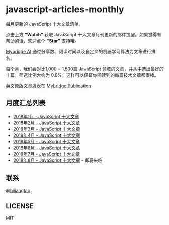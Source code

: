 # javascript-articles-monthly

每月更新的 JavaScript 十大文章清单。

点击上方 **"Watch"** 获取 JavaScript 十大文章月刊更新的邮件提醒。如果觉得有帮助的话，欢迎点个 **"Star"** 支持哦。

[Mybridge AI](https://www.mybridge.co) 通过分享数、阅读时间以及自定义的机器学习算法为文章进行排名。

每个月，我们会对比1,000 ~ 1,500篇 JavaScript 领域的文章，并从中选出最好的十篇，筛选比例大约为 0.8%。这样可以保证你阅读到的每篇技术文章都很棒。

英文原版文章发表在 [Mybridge Publication](https://medium.mybridge.co)

## 月度汇总列表

* [2018年1月 - JavaScript 十大文章](./2018/02.md)
* [2018年2月 - JavaScript 十大文章](./2018/03.md)
* [2018年3月 - JavaScript 十大文章](./2018/04.md)
* [2018年4月 - JavaScript 十大文章](./2018/05.md)
* [2018年5月 - JavaScript 十大文章](./2018/06.md)
* [2018年6月 - JavaScript 十大文章](./2018/07.md)
* [2018年7月 - JavaScript 十大文章](./2018/08.md)
* [2018年8月 - JavaScript 十大文章]() - 即将来临

## 联系

[@hijiangtao](https://github.com/hijiangtao)

## LICENSE

MIT
